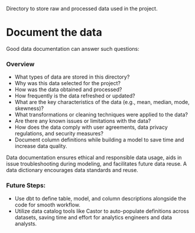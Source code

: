 Directory to store raw and processed data used in the project.

# Document the data

Good data documentation can answer such questions:

### Overview
- What types of data are stored in this directory?
- Why was this data selected for the project?
- How was the data obtained and processed?
- How frequently is the data refreshed or updated?
- What are the key characteristics of the data (e.g., mean, median, mode, skewness)?
- What transformations or cleaning techniques were applied to the data?
- Are there any known issues or limitations with the data?
- How does the data comply with user agreements, data privacy regulations, and security measures?
- Document column definitions while building a model to save time and increase data quality.

 
Data documentation ensures ethical and responsible data usage, aids in issue troubleshooting during modeling, and facilitates future data reuse. A data dictionary encourages data standards and reuse.


### Future Steps:

- Use dbt to define table, model, and column descriptions alongside the code for smooth workflow.
- Utilize data catalog tools like Castor to auto-populate definitions across datasets, saving time and effort for analytics engineers and data analysts.
 








